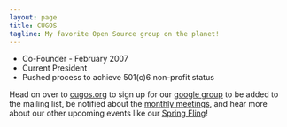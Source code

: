 ```yaml
---
layout: page
title: CUGOS
tagline: My favorite Open Source group on the planet!
---
```


* Co-Founder - February 2007
* Current President
* Pushed process to achieve 501(c)6 non-profit status

Head on over to [cugos.org](http://cugos.org/) to sign up for our [google group](https://groups.google.com/forum/#!forum/cugos) to be added to the mailing list, be notified about the [monthly meetings](http://cugos.org/meetings/), and hear more about our other upcoming events like our [Spring Fling](http://cugos.org/2015-spring-fling/)!


